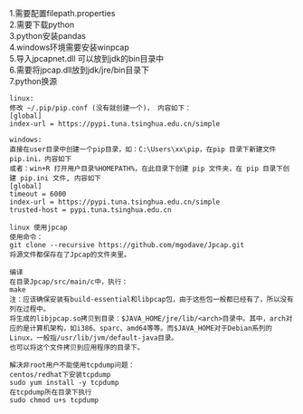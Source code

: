 1.需要配置filepath.properties  
2.需要下载python  
3.python安装pandas  
4.windows环境需要安装winpcap  
5.导入jpcapnet.dll 可以放到jdk的bin目录中  
6.需要将jpcap.dll放到jdk/jre/bin目录下  
7.python换源   
```
linux: 
修改 ~/.pip/pip.conf (没有就创建一个)， 内容如下：
[global]
index-url = https://pypi.tuna.tsinghua.edu.cn/simple

windows: 
直接在user目录中创建一个pip目录，如：C:\Users\xx\pip，在pip 目录下新建文件pip.ini，内容如下
或者：win+R 打开用户目录%HOMEPATH%，在此目录下创建 pip 文件夹，在 pip 目录下创建 pip.ini 文件, 内容如下
[global]
timeout = 6000
index-url = https://pypi.tuna.tsinghua.edu.cn/simple
trusted-host = pypi.tuna.tsinghua.edu.cn
```
```
linux 使用jpcap
使用命令：
git clone --recursive https://github.com/mgodave/Jpcap.git
将源文件都保存在了Jpcap的文件夹里。

编译
在目录Jpcap/src/main/c中，执行：
make
注：应该确保安装有build-essential和libpcap包，由于这些包一般都已经有了，所以没有列在过程中。
将生成的libjpcap.so拷贝到目录：$JAVA_HOME/jre/lib/<arch>目录中。其中，arch对应的是计算机架构，如i386、sparc、amd64等等。而$JAVA_HOME对于Debian系列的Linux，一般指/usr/lib/jvm/default-java目录。
也可以将这个文件拷贝到应用程序的目录下。
```

```
解决非root用户不能使用tcpdump问题：
centos/redhat下安装tcpdump
sudo yum install -y tcpdump
在tcpdump所在目录下执行
sudo chmod u+s tcpdump
```
